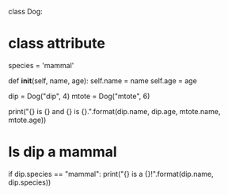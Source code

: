 class Dog:
   # class attribute
  species = 'mammal'

  def __init__(self, name, age):
    self.name = name
    self.age = age

dip = Dog("dip", 4)
mtote = Dog("mtote", 6)

print("{} is {} and {} is {}.".format(dip.name, dip.age, mtote.name, mtote.age))

# Is dip a mammal
if dip.species == "mammal":
  print("{} is a {}!".format(dip.name, dip.species))
   